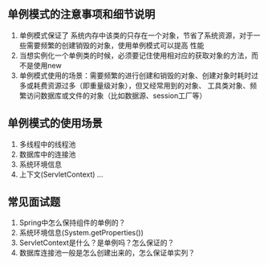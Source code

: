 ## 单例模式的注意事项和细节说明
1. 单例模式保证了 系统内存中该类的只存在一个对象，节省了系统资源，对于一些需要频繁的创建销毁的对象，使用单例模式可以提高
性能
2. 当想实例化一个单例类的时候，必须要记住使用相对应的获取对象的方法，而不是使用new
3. 单例模式使用的场景：需要频繁的进行创建和销毁的对象、创建对象时耗时过多或耗费资源过多（即重量级对象），但又经常用到的对象、
工具类对象、频繁访问数据库或文件的对象（比如数据源、session工厂等）
## 单例模式的使用场景
1. 多线程中的线程池
2. 数据库中的连接池
3. 系统环境信息
4. 上下文(ServletContext)
  ...
## 常见面试题
1. Spring中怎么保持组件的单例的？
2. 系统环境信息(System.getProperties())
3. ServletContext是什么？是单例吗？怎么保证的？
4. 数据库连接池一般是怎么创建出来的，怎么保证单实列？
